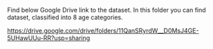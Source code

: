 Find below Google Drive link to the dataset. In this folder you can find dataset, classified into 8 age categories.

https://drive.google.com/drive/folders/11QanSRyrdW__D0MsJ4GE-5UHawUUu-RR?usp=sharing

